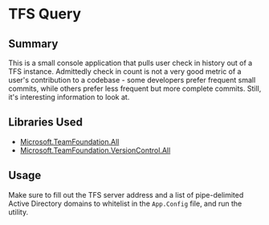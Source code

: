 # TFS Query

## Summary

This is a small console application that pulls user check in history out of a TFS instance. Admittedly check in count is not a very good metric of a user's contribution to a codebase - some developers prefer frequent small commits, while others prefer less frequent but more complete commits. Still, it's interesting information to look at.

## Libraries Used

* [Microsoft.TeamFoundation.All](https://www.nuget.org/packages/Microsoft.TeamFoundation.All/ "Microsoft.TeamFoundation.All")
* [Microsoft.TeamFoundation.VersionControl.All](https://www.nuget.org/packages/Microsoft.TeamFoundation.VersionControl.All/ "Microsoft.TeamFoundation.VersionControl.All")

## Usage

Make sure to fill out the TFS server address and a list of pipe-delimited Active Directory domains to whitelist in the `App.Config` file, and run the utility.
